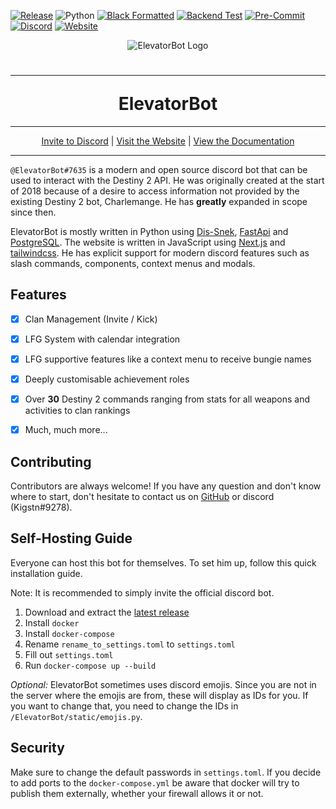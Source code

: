 [![Release](https://img.shields.io/github/v/release/TheDescend/elevatorbot?label=Version&logo=github)](https://github.com/TheDescend/elevatorbot/releases)
![Python](https://img.shields.io/badge/Python-3.10+-1081c1?logo=python)
[![Black Formatted](https://img.shields.io/github/workflow/status/TheDescend/elevatorbot/Black%20Formating/master?label=Black%20Formatting&logo=github)](https://github.com/TheDescend/elevatorbot/actions/workflows/Backend_pytest.yml)
[![Backend Test](https://img.shields.io/github/workflow/status/TheDescend/elevatorbot/Test%20Backend/master?label=Backend%20Tests&logo=github)](https://github.com/TheDescend/elevatorbot/actions/workflows/Backend_pytest.yml)
[![Pre-Commit](https://results.pre-commit.ci/badge/github/TheDescend/elevatorbot/master.svg)](https://results.pre-commit.ci/latest/github/TheDescend/elevatorbot/master)
[![Discord](https://img.shields.io/discord/669293365900214293?color=%235865F2&label=Descend%20Discord&logo=discord&logoColor=%235865F2)](https://discord.gg/descend)
[![Website](https://img.shields.io/badge/Website-elevatorbot.ch-0f80c0?logo=react)](https://elevatorbot.ch/)

<p align="center">
    <img src="https://raw.githubusercontent.com/TheDescend/elevatorbot/master/logo.png" alt="ElevatorBot Logo">
</p>


<h1 align="center">
    <hr>
    ElevatorBot
</h1>

---
<div align="center">
    <a href="https://www.urbandictionary.com/define.php?term=soon%20%28tm%29">Invite to Discord</a> | <a href="https://elevatorbot.ch/">Visit the Website</a> | <a href="https://elevatorbot.ch/docs/commands">View the Documentation</a>
</div>

---

`@ElevatorBot#7635` is a modern and open source discord bot that can be used to interact with the Destiny 2 API. He was originally created at the start of 2018 because of a desire to access information not provided by the existing Destiny 2 bot, Charlemange. He has **greatly** expanded in scope since then.

ElevatorBot is mostly written in Python using [Dis-Snek](https://github.com/Discord-Snake-Pit/Dis-Snek), [FastApi](https://github.com/tiangolo/fastapi/) and [PostgreSQL](https://github.com/postgres/postgres). The website is written in JavaScript using [Next.js](https://github.com/vercel/next.js/) and [tailwindcss](https://github.com/tailwindlabs/tailwindcss). He has explicit support for modern discord features such as slash commands, components, context menus and modals.


## Features
-[x] Clan Management (Invite / Kick)
-[x] LFG System with calendar integration
-[x] LFG supportive features like a context menu to receive bungie names
-[x] Deeply customisable achievement roles
-[x] Over **30** Destiny 2 commands ranging from stats for all weapons and activities to clan rankings
-[x] Much, much more...


## Contributing
Contributors are always welcome!
If you have any question and don't know where to start, don't hesitate to contact us on [GitHub](https://github.com/Kigstn) or discord (Kigstn#9278).


## Self-Hosting Guide
Everyone can host this bot for themselves. To set him up, follow this quick installation guide.

Note: It is recommended to simply invite the official discord bot.

1) Download and extract the [latest release](https://github.com/TheDescend/elevatorbot/releases)
2) Install `docker`
3) Install `docker-compose`
4) Rename `rename_to_settings.toml` to `settings.toml`
5) Fill out `settings.toml`
6) Run `docker-compose up --build`

*Optional:*
ElevatorBot sometimes uses discord emojis.
Since you are not in the server where the emojis are from, these will display as IDs for you.
If you want to change that, you need to change the IDs in `/ElevatorBot/static/emojis.py`.

## Security

Make sure to change the default passwords in `settings.toml`.
If you decide to add ports to the `docker-compose.yml` be aware that docker will try to publish them externally, whether your firewall allows it or not.